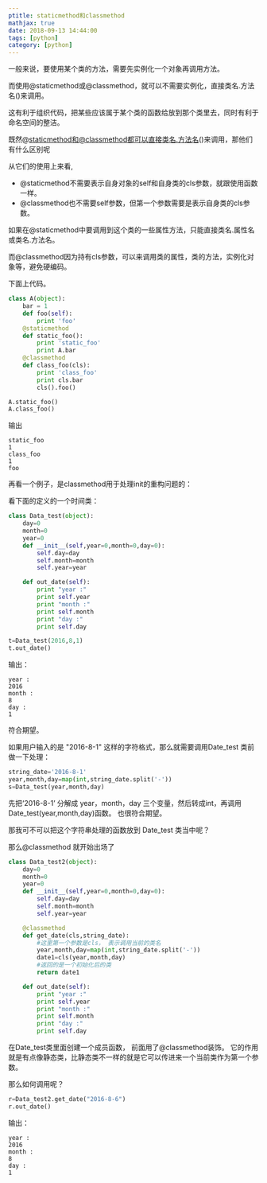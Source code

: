 ```yaml
---
ptitle: staticmethod和classmethod
mathjax: true
date: 2018-09-13 14:44:00
tags: [python]
category: [python]
---
```


一般来说，要使用某个类的方法，需要先实例化一个对象再调用方法。

而使用@staticmethod或@classmethod，就可以不需要实例化，直接类名.方法名()来调用。

这有利于组织代码，把某些应该属于某个类的函数给放到那个类里去，同时有利于命名空间的整洁。

<!--more-->



既然@staticmethod和@classmethod都可以直接类名.方法名()来调用，那他们有什么区别呢

从它们的使用上来看,

- @staticmethod不需要表示自身对象的self和自身类的cls参数，就跟使用函数一样。
- @classmethod也不需要self参数，但第一个参数需要是表示自身类的cls参数。

如果在@staticmethod中要调用到这个类的一些属性方法，只能直接类名.属性名或类名.方法名。

而@classmethod因为持有cls参数，可以来调用类的属性，类的方法，实例化对象等，避免硬编码。

下面上代码。

```python
class A(object):
    bar = 1
    def foo(self):
        print 'foo'
    @staticmethod
    def static_foo():
        print 'static_foo'
        print A.bar
    @classmethod
    def class_foo(cls):
        print 'class_foo'
        print cls.bar
        cls().foo()

A.static_foo()
A.class_foo()
```

输出

```
static_foo
1
class_foo
1
foo
```



再看一个例子，是classmethod用于处理init的重构问题的：

看下面的定义的一个时间类：

```python
class Data_test(object):
    day=0
    month=0
    year=0
    def __init__(self,year=0,month=0,day=0):
        self.day=day
        self.month=month
        self.year=year

    def out_date(self):
        print "year :"
        print self.year
        print "month :"
        print self.month
        print "day :"
        print self.day

t=Data_test(2016,8,1)
t.out_date()
```

输出：

```text
year :
2016
month :
8
day :
1
```

符合期望。

如果用户输入的是 "2016-8-1" 这样的字符格式，那么就需要调用Date_test 类前做一下处理：

```python
string_date='2016-8-1'
year,month,day=map(int,string_date.split('-'))
s=Data_test(year,month,day)
```

先把‘2016-8-1’ 分解成 year，month，day 三个变量，然后转成int，再调用Date_test(year,month,day)函数。 也很符合期望。

那我可不可以把这个字符串处理的函数放到 Date_test 类当中呢？

那么@classmethod 就开始出场了

```python
class Data_test2(object):
    day=0
    month=0
    year=0
    def __init__(self,year=0,month=0,day=0):
        self.day=day
        self.month=month
        self.year=year

    @classmethod
    def get_date(cls,string_date):
        #这里第一个参数是cls， 表示调用当前的类名
        year,month,day=map(int,string_date.split('-'))
        date1=cls(year,month,day)
        #返回的是一个初始化后的类
        return date1

    def out_date(self):
        print "year :"
        print self.year
        print "month :"
        print self.month
        print "day :"
        print self.day
```



在Date_test类里面创建一个成员函数， 前面用了@classmethod装饰。 它的作用就是有点像静态类，比静态类不一样的就是它可以传进来一个当前类作为第一个参数。

那么如何调用呢？

```python
r=Data_test2.get_date("2016-8-6")
r.out_date()
```

输出：

```text
year :
2016
month :
8
day :
1
```